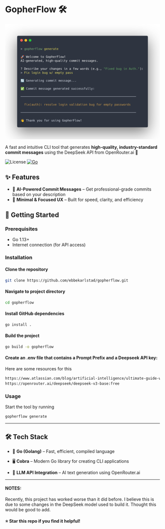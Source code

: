 # GopherFlow 🛠️

![GopherFlow Usage Example](/public/example.png)

A fast and intuitive CLI tool that generates **high-quality, industry-standard commit messages** using the DeepSeek API from OpenRouter.ai 🚀

![License](https://img.shields.io/badge/license-MIT-blue?style=flat-square) [![Go](https://img.shields.io/badge/Go-1.13-blue?style=flat-square&logo=go)](https://go.dev/)

## ✨ Features

-   🧠 **AI-Powered Commit Messages** – Get professional-grade commits based on your description
-   🎯 **Minimal & Focused UX** – Built for speed, clarity, and efficiency
    

## 🚀 Getting Started

### Prerequisites

-   Go 1.13+
-   Internet connection (for API access)
    

### Installation
#### Clone the repository
```bash
git clone https://github.com/ebbekarlstad/gopherflow.git
```

#### Navigate to project directory

```bash
cd gopherflow
```

####  Install GitHub dependencies

```bash
go install .
```

####  Build the project

```bash
go build -o gopherflow
```

####  Create an .env file that contains a Prompt Prefix and a Deepseek API key:
Here are some resources for this
```bash
https://www.atlassian.com/blog/artificial-intelligence/ultimate-guide-writing-ai-prompts
https://openrouter.ai/deepseek/deepseek-v3-base:free
```

### Usage
Start the tool by running
```bash
gopherflow generate
```
---



## 🛠️ Tech Stack

-   🐹 **Go (Golang)** – Fast, efficient, compiled language
- 🖥️ **Cobra** – Modern Go library for creating CLI applications
    
-   🧠 **LLM API Integration** – AI text generation using OpenRouter.ai
    

----------

#### NOTES:
Recently, this project has worked worse than it did before. I believe this is due to some changes in the DeepSeek model used to build it. Thought this would be good to add. 

#### ⭐ Star this repo if you find it helpful!
